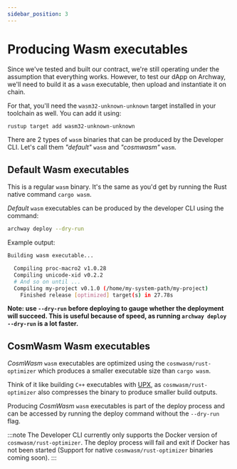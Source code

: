 ```yaml
---
sidebar_position: 3
---
```


# Producing Wasm executables

Since we've tested and built our contract, we're still operating under the assumption that everything works.
However, to test our dApp on Archway, we'll need to build it as a `wasm` executable, then upload and instantiate it on chain.

For that, you'll need the `wasm32-unknown-unknown` target installed in your toolchain as well. You can add it using:

```bash
rustup target add wasm32-unknown-unknown
```

There are 2 types of `wasm` binaries that can be produced by the Developer CLI. Let's call them _"default"_ `wasm` and _"cosmwasm"_ `wasm`.

## Default Wasm executables

This is a regular `wasm` binary. It's the same as you'd get by running the Rust native command `cargo wasm`.

_Default_ `wasm` executables can be produced by the developer CLI using the command:

```bash
archway deploy --dry-run
```

Example output:

```bash
Building wasm executable...

  Compiling proc-macro2 v1.0.28
  Compiling unicode-xid v0.2.2
  # And so on until ...
  Compiling my-project v0.1.0 (/home/my-system-path/my-project)
    Finished release [optimized] target(s) in 27.78s
```

**Note: use `--dry-run` before deploying to gauge whether the deployment will succeed. This is useful because of speed, as running `archway deploy --dry-run` is a lot faster.**

## CosmWasm Wasm executables

_CosmWasm_ `wasm` executables are optimized using the `cosmwasm/rust-optimizer` which produces a smaller executable size than `cargo wasm`.

Think of it like building `C++` executables with [UPX](https://upx.github.io/), as `cosmwasm/rust-optimizer` also compresses the binary to produce smaller build outputs.

Producing _CosmWasm_ `wasm` executables is part of the deploy process and can be accessed by running the deploy command without the `--dry-run` flag.

:::note
The Developer CLI currently only supports the Docker version of `cosmwasm/rust-optimizer`. The deploy process will fail and exit if Docker has not been started (Support for native `cosmwasm/rust-optimizer` binaries coming soon).
:::
